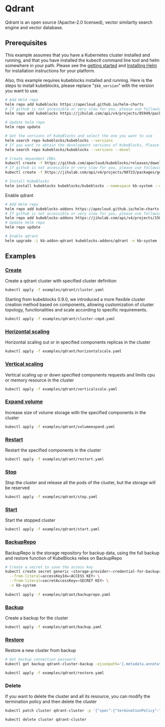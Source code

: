 # Qdrant

Qdrant is an open source (Apache-2.0 licensed), vector similarity search engine and vector database.

## Prerequisites

This example assumes that you have a Kubernetes cluster installed and running, and that you have installed the kubectl command line tool and helm somewhere in your path. Please see the [getting started](https://kubernetes.io/docs/setup/)  and [Installing Helm](https://helm.sh/docs/intro/install/) for installation instructions for your platform.

Also, this example requires kubeblocks installed and running. Here is the steps to install kubeblocks, please replace "`$kb_version`" with the version you want to use.
```bash
# Add Helm repo 
helm repo add kubeblocks https://apecloud.github.io/helm-charts
# If github is not accessible or very slow for you, please use following repo instead
helm repo add kubeblocks https://jihulab.com/api/v4/projects/85949/packages/helm/stable

# Update helm repo
helm repo update

# Get the versions of KubeBlocks and select the one you want to use
helm search repo kubeblocks/kubeblocks --versions
# If you want to obtain the development versions of KubeBlocks, Please add the '--devel' parameter as the following command
helm search repo kubeblocks/kubeblocks --versions --devel

# Create dependent CRDs
kubectl create -f https://github.com/apecloud/kubeblocks/releases/download/v$kb_version/kubeblocks_crds.yaml
# If github is not accessible or very slow for you, please use following command instead
kubectl create -f https://jihulab.com/api/v4/projects/98723/packages/generic/kubeblocks/v$kb_version/kubeblocks_crds.yaml

# Install KubeBlocks
helm install kubeblocks kubeblocks/kubeblocks --namespace kb-system --create-namespace --version="$kb_version"
```
Enable qdrant
```bash
# Add Helm repo 
helm repo add kubeblocks-addons https://apecloud.github.io/helm-charts
# If github is not accessible or very slow for you, please use following repo instead
helm repo add kubeblocks-addons https://jihulab.com/api/v4/projects/150246/packages/helm/stable
# Update helm repo
helm repo update

# Enable qdrant 
helm upgrade -i kb-addon-qdrant kubeblocks-addons/qdrant -n kb-system  --version $kb_version
``` 

## Examples

### [Create](cluster.yaml) 
Create a qdrant cluster with specified cluster definition 
```bash
kubectl apply -f examples/qdrant/cluster.yaml
```
Starting from kubeblocks 0.9.0, we introduced a more flexible cluster creation method based on components, allowing customization of cluster topology, functionalities and scale according to specific requirements.
```bash
kubectl apply -f examples/qdrant/cluster-cmpd.yaml
```
### [Horizontal scaling](horizontalscale.yaml)
Horizontal scaling out or in specified components replicas in the cluster
```bash
kubectl apply -f examples/qdrant/horizontalscale.yaml
```

### [Vertical scaling](verticalscale.yaml)
Vertical scaling up or down specified components requests and limits cpu or memory resource in the cluster
```bash
kubectl apply -f examples/qdrant/verticalscale.yaml
```

### [Expand volume](volumeexpand.yaml)
Increase size of volume storage with the specified components in the cluster
```bash
kubectl apply -f examples/qdrant/volumeexpand.yaml
```

### [Restart](restart.yaml)
Restart the specified components in the cluster
```bash
kubectl apply -f examples/qdrant/restart.yaml
```

### [Stop](stop.yaml)
Stop the cluster and release all the pods of the cluster, but the storage will be reserved
```bash
kubectl apply -f examples/qdrant/stop.yaml
```

### [Start](start.yaml)
Start the stopped cluster
```bash
kubectl apply -f examples/qdrant/start.yaml
```

### [BackupRepo](backuprepo.yaml)
BackupRepo is the storage repository for backup data, using the full backup and restore function of KubeBlocks relies on BackupRepo
```bash
# Create a secret to save the access key
kubectl create secret generic <storage-provider>-credential-for-backuprepo\
  --from-literal=accessKeyId=<ACCESS KEY> \
  --from-literal=secretAccessKey=<SECRET KEY> \
  -n kb-system 
  
kubectl apply -f examples/qdrant/backuprepo.yaml
```

### [Backup](backup.yaml)
Create a backup for the cluster
```bash
kubectl apply -f examples/qdrant/backup.yaml
```

### [Restore](restore.yaml)
Restore a new cluster from backup
```bash
# Get backup connection password
kubectl get backup qdrant-cluster-backup -ojsonpath='{.metadata.annotations.dataprotection\.kubeblocks\.io\/connection-password}' -n default

kubectl apply -f examples/qdrant/restore.yaml
```

### Delete
If you want to delete the cluster and all its resource, you can modify the termination policy and then delete the cluster
```bash
kubectl patch cluster qdrant-cluster -p '{"spec":{"terminationPolicy":"WipeOut"}}' --type="merge"

kubectl delete cluster qdrant-cluster
```
